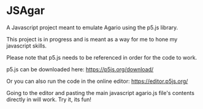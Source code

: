 # JSAgar
A Javascript project meant to emulate Agario using the p5.js library. 

This project is in progress and is meant as a way for me to hone my javascript skills. 

Please note that p5.js needs to be referenced in order for the code to work.

p5.js can be downloaded here: https://p5js.org/download/

Or you can also run the code in the online editor: https://editor.p5js.org/

Going to the editor and pasting the main javascript agario.js file's contents directly in will work. Try it, its fun!



